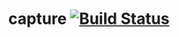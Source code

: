 # capture [![Build Status](https://travis-ci.org/artkuznetsov101/capture.svg?branch=master)](https://travis-ci.org/artkuznetsov101/capture)

